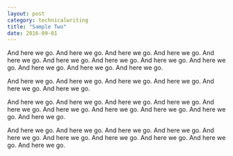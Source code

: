 ```yaml
---
layout: post
category: technicalwriting
title: "Sample Two"
date: 2016-09-01
---
```


And here we go. And here we go. And here we go. And here we go. 
And here we go. And here we go. And here we go. And here we go. 
And here we go. And here we go. And here we go. And here we go. 

And here we go. And here we go. And here we go. 
And here we go. And here we go. 
And here we go. 

And here we go. 
And here we go. And here we go. 
And here we go. And here we go. And here we go. 
And here we go. And here we go. And here we go. And here we go. 

And here we go. And here we go. And here we go. And here we go.
And here we go. And here we go. And here we go.
And here we go. And here we go.
And here we go. 

